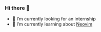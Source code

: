 ### Hi there 👋

<!--
**NeoKaios/NeoKaios** is a ✨ _special_ ✨ repository because its `README.md` (this file) appears on your GitHub profile.

Here are some ideas to get you started:
-->
- 🔭 I’m currently looking for an internship 
- 🌱 I’m currently learning about [Neovim](https://github.com/neovim/neovim)
<!--
- 👯 I’m looking to collaborate on ...
- 🤔 I’m looking for help with ...
- 💬 Ask me about ...
-->
